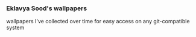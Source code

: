 ### Eklavya Sood's wallpapers
wallpapers I've collected over time for easy access on any git-compatible system
